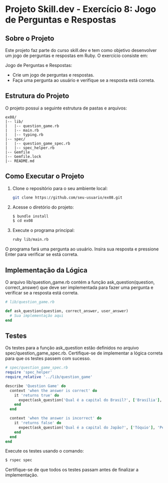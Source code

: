 # Projeto Skill.dev - Exercício 8: Jogo de Perguntas e Respostas

## Sobre o Projeto

Este projeto faz parte do curso skill.dev e tem como objetivo desenvolver um jogo de perguntas e respostas em Ruby. O exercício consiste em:

Jogo de Perguntas e Respostas:

- Crie um jogo de perguntas e respostas.
- Faça uma pergunta ao usuário e verifique se a resposta está correta.

## Estrutura do Projeto

O projeto possui a seguinte estrutura de pastas e arquivos:


```
ex08/
|-- lib/
|   |-- question_game.rb
|   |-- main.rb
|   |-- typing.rb
|-- spec/
|   |-- question_game_spec.rb
|   |-- spec_helper.rb
|-- Gemfile
|-- Gemfile.lock
|-- README.md
```

## Como Executar o Projeto

1. Clone o repositório para o seu ambiente local:

   ```bash
   git clone https://github.com/seu-usuario/ex08.git
   ```

2. Acesse o diretório do projeto:

   ```bash
   $ bundle install
   $ cd ex08
   ```

3. Execute o programa principal:

   ```bash
   ruby lib/main.rb
   ```

O programa fará uma pergunta ao usuário. Insira sua resposta e pressione Enter para verificar se está correta.

## Implementação da Lógica

O arquivo lib/question_game.rb contém a função ask_question(question, correct_answer) que deve ser implementada para fazer uma pergunta e verificar se a resposta está correta.

```ruby
# lib/question_game.rb

def ask_question(question, correct_answer, user_answer)
  # Sua implementação aqui
end

```

## Testes

Os testes para a função ask_question estão definidos no arquivo spec/question_game_spec.rb. Certifique-se de implementar a lógica correta para que os testes passem com sucesso.

```ruby
# spec/question_game_spec.rb
require 'spec_helper'
require_relative '../lib/question_game'

describe 'Question Game' do
  context 'when the answer is correct' do
    it 'returns true' do
      expect(ask_question('Qual é a capital do Brasil?', ['Brasília'],'Brasília')).to eq(true)
    end
  end

  context 'when the answer is incorrect' do
    it 'returns false' do
      expect(ask_question('Qual é a capital do Japão?', ['Tóquio'], 'Pequim')).to eq(false)
    end
  end
end

```

Execute os testes usando o comando:

```bash
$ rspec spec
```

Certifique-se de que todos os testes passam antes de finalizar a implementação.
